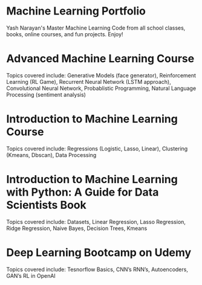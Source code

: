 # Machine Learning Portfolio
Yash Narayan's Master Machine Learning Code from all school classes, books, online courses, and fun projects. Enjoy!

# Advanced Machine Learning Course

Topics covered include: Generative Models (face generator), Reinforcement Learning (RL Game), Recurrent Neural Network (LSTM approach), Convolutional Neural Network, Probablistic Programming, Natural Language Processing (sentiment analysis)

# Introduction to Machine Learning Course

Topics covered include: Regressions (Logistic, Lasso, Linear), Clustering (Kmeans, Dbscan), Data Processing

# Introduction to Machine Learning with Python: A Guide for Data Scientists Book

Topics covered include: Datasets, Linear Regression, Lasso Regression, Ridge Regression, Naive Bayes, Decision Trees, Kmeans

# Deep Learning Bootcamp on Udemy

Topics covered include: Tesnorflow Basics, CNN’s RNN’s, Autoencoders, GAN’s RL in OpenAI